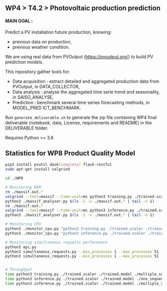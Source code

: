 ## WP4 > T4.2 > Photovoltaic production prediction

#### MAIN GOAL :
Predict a PV installation future production, knowing:
- previous data on production,
- previous weather condition.

We are using real data from PVOutput (https://pvoutput.org/) to build PV prediction models.

This repository gather tools for: 
- Data acquisition : extract detailed and aggregated production data from PVOutput, in DATA_COLLECTOR,
- Data analysis : analyse the aggregated time serie trend and seasonality, in SAISO_ANALYSE,
- Prediction : benchmark several time series forecasting methods, in MODEL_PRED ICT_BENCHMARK.

Run `generate_deliverable.sh` to generate the zip file containing WP4 final deliverable 
(notebook, data, License, requirements and README) in the DELIVERABLE folder.

Requires Python >= 3.6

## Statistics for WP8 Product Quality Model

```bash
pip3 install psutil dask[complete] flask-restful
sudo apt-get install valgrind

cd ./WP8

# Monitoring RAM
rm ./massif.out.*
valgrind --tool=massif --time-unit=ms python3 training.py ./trained.scaler ./trained.model ./multiple_sequences.csv
python3 ./massif_analyser.py $(ls -1 -v ./massif.out.* | tail -n 1)
rm ./massif.out.*
valgrind --tool=massif --time-unit=ms python3 inference.py ./trained.scaler ./trained.model ./one_sequence.csv
python3 ./massif_analyser.py $(ls -1 -v ./massif.out.* | tail -n 1)

# Monitoring CPU
python3 ./monitor_cpu.py "python3 training.py ./trained.scaler ./trained.model ./multiple_sequences.csv"
python3 ./monitor_cpu.py "python3 inference.py ./trained.scaler ./trained.model ./one_sequence.csv"

# Monitoring simultaneous requests performance
python3 api.py
python3 simultaneous_requests.py --min_processes 1 --max_processes 51 --step_processes 5 "/"
python3 simultaneous_requests.py --min_processes 1 --max_processes 51 --step_processes 5 "/loaded_inference/"


# Throughput
time python3 training.py ./trained.scaler ./trained.model ./multiple_sequences.csv
time python3 inference.py ./trained.scaler ./trained.model ./one_sequence.csv
time python3 inference.py ./trained.scaler ./trained.model ./multiple_sequences.csv
```
